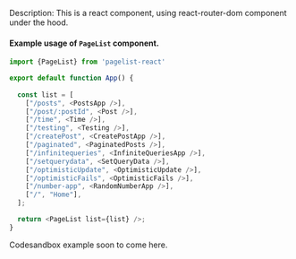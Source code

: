 Description: This is a react component, using react-router-dom component under the hood.

#### Example usage of `PageList` component.

```js
import {PageList} from 'pagelist-react'

export default function App() {
	
  const list = [
    ["/posts", <PostsApp />],
    ["/post/:postId", <Post />],
    ["/time", <Time />],
    ["/testing", <Testing />],
    ["/createPost", <CreatePostApp />],
    ["/paginated", <PaginatedPosts />],
    ["/infinitequeries", <InfiniteQueriesApp />],
    ["/setquerydata", <SetQueryData />],
    ["/optimisticUpdate", <OptimisticUpdate />],
    ["/optimisticFails", <OptimisticFails />],
    ["/number-app", <RandomNumberApp />],
    ["/", "Home"],
  ];

  return <PageList list={list} />;
}
```

Codesandbox example soon to come here.